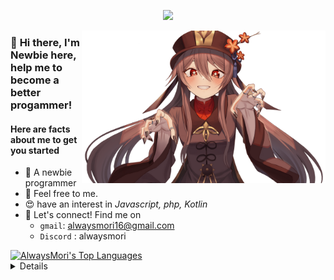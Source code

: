 
<p align="center">
  <a href="#"><img src="https://readme-typing-svg.demolab.com?font=&size=27&pause=1000&color=F03B9E&center=true&vCenter=true&repeat=false&width=435&lines=AlwaysMori"></a>


[<img align="right" width="390" alt="🦑" src="hutao.png">](#)


### 👋 **Hi there, I'm Newbie here, help me to become a better progammer!**

#### **Here are facts about me to get you started**
- 🔭 A newbie programmer
- 💬 Feel free to me.
- 😍 have an interest in *Javascript, php, Kotlin* 
- 🤝 Let's connect! Find me on
  -  `gmail`: alwaysmori16@gmail.com
  -  `Discord` : alwaysmori



</div>
  <a href="#"><img alt="AlwaysMori's Top Languages" src="https://denvercoder1-github-readme-stats.vercel.app/api/top-langs/?username=AlwaysMori&langs_count=8&layout=compact&theme=react&hide_border=true&bg_color=1F222E&title_color=F85D7F&icon_color=F8D866&hide=Jupyter%20Notebook,Roff" height="192px"/></a>
<details><h5> <bold> </h5></bold></summary>

  ![Grid-Snake](https://raw.githubusercontent.com/AlwaysMori/AlwaysMori/main/dist/grid-snake-dark.svg)

  <div align="left">
</div>
